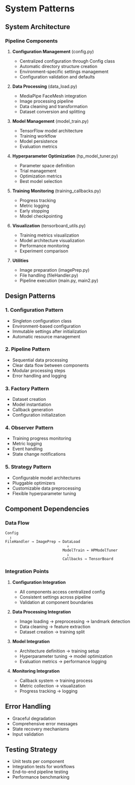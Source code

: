 # System Patterns

## System Architecture

### Pipeline Components
1. **Configuration Management** (config.py)
   - Centralized configuration through Config class
   - Automatic directory structure creation
   - Environment-specific settings management
   - Configuration validation and defaults

2. **Data Processing** (data_load.py)
   - MediaPipe FaceMesh integration
   - Image processing pipeline
   - Data cleaning and transformation
   - Dataset conversion and splitting

3. **Model Management** (model_train.py)
   - TensorFlow model architecture
   - Training workflow
   - Model persistence
   - Evaluation metrics

4. **Hyperparameter Optimization** (hp_model_tuner.py)
   - Parameter space definition
   - Trial management
   - Optimization metrics
   - Best model selection

5. **Training Monitoring** (training_callbacks.py)
   - Progress tracking
   - Metric logging
   - Early stopping
   - Model checkpointing

6. **Visualization** (tensorboard_utils.py)
   - Training metrics visualization
   - Model architecture visualization
   - Performance monitoring
   - Experiment comparison

7. **Utilities**
   - Image preparation (imagePrep.py)
   - File handling (fileHandler.py)
   - Pipeline execution (main.py, main2.py)

## Design Patterns

### 1. Configuration Pattern
- Singleton configuration class
- Environment-based configuration
- Immutable settings after initialization
- Automatic resource management

### 2. Pipeline Pattern
- Sequential data processing
- Clear data flow between components
- Modular processing steps
- Error handling and logging

### 3. Factory Pattern
- Dataset creation
- Model instantiation
- Callback generation
- Configuration initialization

### 4. Observer Pattern
- Training progress monitoring
- Metric logging
- Event handling
- State change notifications

### 5. Strategy Pattern
- Configurable model architectures
- Pluggable optimizers
- Customizable data preprocessing
- Flexible hyperparameter tuning

## Component Dependencies

### Data Flow
```
Config
  ↓
FileHandler → ImagePrep → DataLoad
                            ↓
                          ModelTrain ← HPModelTuner
                            ↓
                          Callbacks → TensorBoard
```

### Integration Points
1. **Configuration Integration**
   - All components access centralized config
   - Consistent settings across pipeline
   - Validation at component boundaries

2. **Data Processing Integration**
   - Image loading → preprocessing → landmark detection
   - Data cleaning → feature extraction
   - Dataset creation → training split

3. **Model Integration**
   - Architecture definition → training setup
   - Hyperparameter tuning → model optimization
   - Evaluation metrics → performance logging

4. **Monitoring Integration**
   - Callback system → training process
   - Metric collection → visualization
   - Progress tracking → logging

## Error Handling
- Graceful degradation
- Comprehensive error messages
- State recovery mechanisms
- Input validation

## Testing Strategy
- Unit tests per component
- Integration tests for workflows
- End-to-end pipeline testing
- Performance benchmarking
